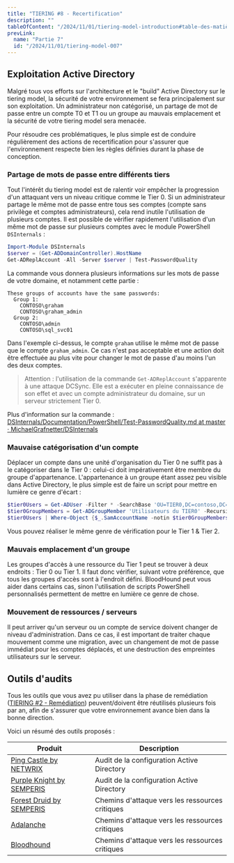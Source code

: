 ```yaml
---
title: "TIERING #8 - Recertification"
description: ""
tableOfContent: "/2024/11/01/tiering-model-introduction#table-des-matières"
prevLink:
  name: "Partie 7"
  id: "/2024/11/01/tiering-model-007"
---
```


## Exploitation Active Directory

Malgré tous vos efforts sur l'architecture et le "build" Active Directory sur le tiering model, la sécurité de votre environnement se fera principalement sur son exploitation. Un administrateur non catégorisé, un partage de mot de passe entre un compte T0 et T1 ou un groupe au mauvais emplacement et la sécurité de votre tiering model sera menacée.

Pour résoudre ces problématiques, le plus simple est de conduire régulièrement des actions de recertification pour s'assurer que l'environnement respecte bien les règles définies durant la phase de conception.

### Partage de mots de passe entre différents tiers

Tout l'intérêt du tiering model est de ralentir voir empêcher la progression d'un attaquant vers un niveau critique comme le Tier 0. Si un administrateur partage le même mot de passe entre tous ses comptes (compte sans privilège et comptes administrateurs), cela rend inutile l'utilisation de plusieurs comptes. Il est possible de vérifier rapidement l'utilisation d'un même mot de passe sur plusieurs comptes avec le module PowerShell `DSInternals` :

```powershell
Import-Module DSInternals
$server = (Get-ADDomainController).HostName
Get-ADReplAccount -All -Server $server | Test-PasswordQuality
```

La commande vous donnera plusieurs informations sur les mots de passe de votre domaine, et notamment cette partie :

```plaintext
These groups of accounts have the same passwords:
  Group 1:
    CONTOSO\graham
    CONTOSO\graham_admin
  Group 2:
    CONTOSO\admin
    CONTOSO\sql_svc01
```

Dans l'exemple ci-dessus, le compte `graham` utilise le même mot de passe que le compte `graham_admin`. Ce cas n'est pas acceptable et une action doit être effectuée au plus vite pour changer le mot de passe d'au moins l'un des deux comptes.

> Attention : l'utilisation de la commande `Get-ADReplAccount` s'apparente à une attaque DCSync. Elle est a exécuter en pleine connaissance de son effet et avec un compte administrateur du domaine, sur un serveur strictement Tier 0.

Plus d'information sur la commande : [DSInternals/Documentation/PowerShell/Test-PasswordQuality.md at master · MichaelGrafnetter/DSInternals](https://github.com/MichaelGrafnetter/DSInternals/blob/master/Documentation/PowerShell/Test-PasswordQuality.md)

### Mauvaise catégorisation d'un compte

Déplacer un compte dans une unité d'organisation du Tier 0 ne suffit pas à le catégoriser dans le Tier 0 : celui-ci doit impérativement être membre du groupe d'appartenance. L'appartenance à un groupe étant assez peu visible dans Active Directory, le plus simple est de faire un script pour mettre en lumière ce genre d'écart :

```powershell
$tier0Users = Get-ADUser -Filter * -SearchBase 'OU=TIER0,DC=contoso,DC=com'
$tier0GroupMembers = Get-ADGroupMember 'Utilisateurs du TIER0' -Recursive
$tier0Users | Where-Object {$_.SamAccountName -notin $tier0GroupMembers}
```

Vous pouvez réaliser le même genre de vérification pour le Tier 1 & Tier 2.

### Mauvais emplacement d'un groupe

Les groupes d'accès à une ressource du Tier 1 peut se trouver à deux endroits : Tier 0 ou Tier 1. Il faut donc vérifier, suivant votre préférence, que tous les groupes d'accès sont à l'endroit défini. BloodHound peut vous aider dans certains cas, sinon l'utilisation de scripts PowerShell personnalisés permettent de mettre en lumière ce genre de chose.

### Mouvement de ressources / serveurs

Il peut arriver qu'un serveur ou un compte de service doivent changer de niveau d'administration. Dans ce cas, il est important de traiter chaque mouvement comme une migration, avec un changement de mot de passe immédiat pour les comptes déplacés, et une destruction des empreintes utilisateurs sur le serveur.

## Outils d'audits

Tous les outils que vous avez pu utiliser dans la phase de remédiation ([TIERING #2 - Remédiation](/2024/11/01/tiering-model-002#outils-daudit)) peuvent/doivent être réutilisés plusieurs fois par an, afin de s'assurer que votre environnement avance bien dans la bonne direction.

Voici un résumé des outils proposés :

Produit | Description
------- | -----------
[Ping Castle by NETWRIX](https://www.pingcastle.com/download/) | Audit de la configuration Active Directory
[Purple Knight by SEMPERIS](https://www.semperis.com/fr/purple-knight/) | Audit de la configuration Active Directory
[Forest Druid by SEMPERIS](https://www.semperis.com/fr/forest-druid/) | Chemins d'attaque vers les ressources critiques
[Adalanche](https://github.com/lkarlslund/Adalanche) | Chemins d'attaque vers les ressources critiques
[Bloodhound](https://github.com/SpecterOps/BloodHound) | Chemins d'attaque vers les ressources critiques
